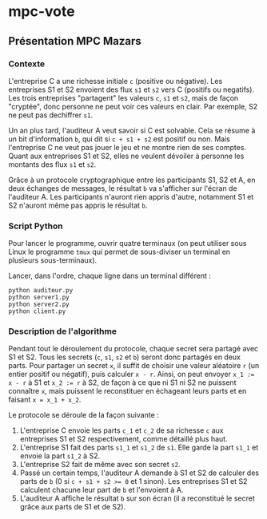 # mpc-vote

## Présentation MPC Mazars

### Contexte
L'entreprise C a une richesse initiale `c` (positive ou négative). Les entreprises S1 et S2 envoient des flux `s1` et `s2` vers C (positifs ou negatifs).  Les trois entreprises "partagent" les valeurs `c`, `s1` et `s2`, mais de façon "cryptée", donc personne ne peut voir ces valeurs en clair. Par exemple, S2 ne peut pas dechiffrer `s1`.

Un an plus tard, l'auditeur A veut savoir si C est solvable. Cela se résume à un bit d'information `b`, qui dit si `c + s1 + s2` est positif ou non. Mais l'entreprise C ne veut pas jouer le jeu et ne montre rien de ses comptes. Quant aux entreprises S1 et S2, elles ne veulent dévoiler à personne les montants des flux `s1` et `s2`.

Grâce à un protocole cryptographique entre les participants S1, S2 et A, en deux échanges de messages, le résultat `b` va s'afficher sur l'écran de l'auditeur A. Les participants n'auront rien appris d'autre, notamment S1 et S2 n'auront même pas appris le résultat `b`.

### Script Python
Pour lancer le programme, ouvrir quatre terminaux (on peut utiliser sous Linux le programme `tmux` qui permet de sous-diviser un terminal en plusieurs sous-terminaux).

Lancer, dans l'ordre, chaque ligne dans un terminal différent :
```
python auditeur.py
python server1.py
python server2.py
python client.py
```

### Description de l'algorithme
Pendant tout le déroulement du protocole, chaque secret sera partagé avec S1 et S2. Tous les secrets (`c`, `s1`, `s2` et `b`) seront donc partagés en deux parts. Pour partager un secret `x`, il suffit de choisir une valeur aléatoire `r` (un entier positif ou négatif), puis calculer `x - r`. Ainsi, on peut envoyer `x_1 := x - r` à S1 et `x_2 := r` à S2, de façon à ce que ni S1 ni S2 ne puissent connaître `x`, mais puissent le reconstituer en échageant leurs parts et en faisant `x = x_1 + x_2`.

Le protocole se déroule de la façon suivante :

1. L'entreprise C envoie les parts `c_1` et `c_2` de sa richesse `c` aux entreprises S1 et S2 respectivement, comme détaillé plus haut.
2. L'entreprise S1 fait des parts `s1_1` et `s1_2` de `s1`. Elle garde la part `s1_1` et envoie la part `s1_2` à S2.
3. L'entreprise S2 fait de même avec son secret `s2`.
4. Passé un certain temps, l'auditeur A demande à S1 et S2 de calculer des parts de `b` (0 si `c + s1 + s2 >= 0` et 1 sinon). Les entreprises S1 et S2 calculent chacune leur part de `b` et l'envoient à A.
5. L'auditeur A affiche le résultat `b` sur son écran (il a reconstitué le secret grâce aux parts de S1 et de S2).
